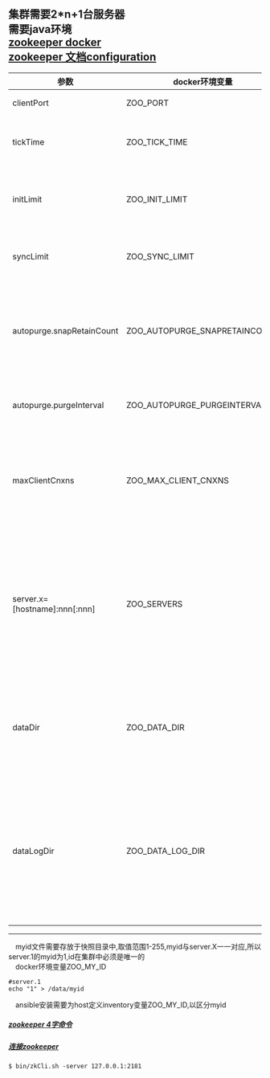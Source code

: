 集群需要2*n+1台服务器  
需要java环境  
[zookeeper docker](https://hub.docker.com/_/zookeeper)  
[zookeeper 文档configuration](https://zookeeper.apache.org/doc/current/zookeeperAdmin.html#sc_configuration)  
---
参数|docker环境变量|说明
---|---|---
clientPort|ZOO_PORT|侦听客户端连接的端口; 也就是客户端尝试连接的端口
tickTime|ZOO_TICK_TIME|单个tick的长度,即ZooKeeper使用的基本时间单位,以毫秒为单位.它用于调节心跳和超时
initLimit|ZOO_INIT_LIMIT|以tick为单位的时间量,以允许followers连接并同步到leader.如果ZooKeeper管理的数据量很大，则根据需要增加此值
syncLimit|ZOO_SYNC_LIMIT|以tick为单位的时间量,以允许followers与ZooKeeper同步.如果粉丝落后于leader,他们就会被淘汰
autopurge.snapRetainCount|ZOO_AUTOPURGE_SNAPRETAINCOUNT|3.4.0中的新增 功能:启用后,ZooKeeper自动清除功能分别在dataDir和dataLogDir中保留autopurge.snapRetainCount最新快照和相应的事务日志,并删除其余日志 .默认为3.最小值为3
autopurge.purgeInterval|ZOO_AUTOPURGE_PURGEINTERVAL|3.4.0中的新增功能:必须触发清除任务的时间间隔(以小时为单位).设置为正整数(1和更高)以启用自动清除.默认为0.
maxClientCnxns|ZOO_MAX_CLIENT_CNXNS|限制由IP地址标识的单个客户端可以对ZooKeeper集合的单个成员进行的并发连接数(在套接字级别).这用于防止某些类别的DoS攻击,包括文件描述符耗尽.默认值为60.将此值设置为0将完全删除并发连接的限制.
server.x=[hostname]:nnn[:nnn]|ZOO_SERVERS|构成ZooKeeper集合的服务器.当服务器启动时,它通过在数据目录中查找文件myid来确定它是哪个服务器.myid标示要写到快照目录下面myid文件里.第一个端口是followers和leader之间的通信端口,默认是2888,第二个端口是leader选举的端口,集群刚启动的时候选举或者leader挂掉之后进行新的选举的端口默认是3888
dataDir|ZOO_DATA_DIR|ZooKeeper存储内存数据库快照的位置,除非另有说明,否则为数据库更新的事务日志;放置事务日志的位置要小心.专用的事务日志设备是始终如一的良好性能的关键.将日志置于繁忙的设备上会对性能产生负面影响
dataLogDir|ZOO_DATA_LOG_DIR|此选项将指示计算机将事务日志写入dataLogDir而不是dataDir.这允许使用专用的日志设备,并有助于避免日志记录和快照之间的竞争;拥有专用的日志设备会对吞吐量和稳定的延迟产生很大影响.强烈建议专用日志设备并将dataLogDir设置为指向该设备上的目录,然后确保将dataDir指向不驻留在该设备上的目录  
---
&emsp;myid文件需要存放于快照目录中,取值范围1-255,myid与server.X一一对应,所以server.1的myid为1,id在集群中必须是唯一的  
&emsp;docker环境变量ZOO_MY_ID  
```
#server.1
echo "1" > /data/myid
```
&emsp;ansible安装需要为host定义inventory变量ZOO_MY_ID,以区分myid  
##### [zookeeper 4字命令](https://zookeeper.apache.org/doc/current/zookeeperAdmin.html#sc_zkCommands)  
##### [连接zookeeper](https://zookeeper.apache.org/doc/current/zookeeperStarted.html#sc_ConnectingToZooKeeper) 
```
$ bin/zkCli.sh -server 127.0.0.1:2181
```
